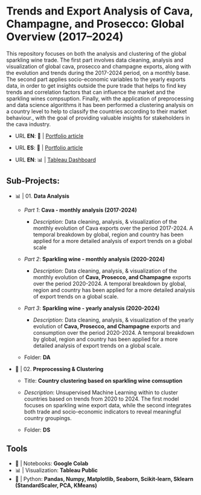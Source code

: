 # Trends and Export Analysis of Cava, Champagne, and Prosecco: Global Overview (2017–2024)
This repository focuses on both the analysis and clustering of the global sparkling wine trade. The first part involves data cleaning, analysis and visualization of global cava, prosecco and champagne exports, along with the evolution and trends during the 2017-2024 period, on a monthly base. The second part applies socio-economic variables to the yearly exports data, in order to get insights outside the pure trade that helps to find key trends and correlation factors that can influence the market and the sparkling wines compsuption. Finally, with the application of preprocessing and data science algorithms it has been performed a clustering analysis on a country level to help to classify the countries according to their market behaviour., with the goal of providing valuable insights for stakeholders in the cava industry.
  - URL **EN**: 📝 | [Portfolio article](https://aleixsanchez.super.site/featured-projects/the-spanish-alfalfa-sector-export-analysis](https://aleixsanchez.super.site/portfolio-espaol/in-process-tendencias-y-anlisis-de-exportacin-de-cava-champn-y-prosecco-panorama-global-2017-2024))
  - URL **ES**: 📝 | [Portfolio article](https://aleixsanchez.super.site/featured-projects/the-spanish-alfalfa-sector-export-analysis](https://aleixsanchez.super.site/portfolio-espaol/in-process-tendencias-y-anlisis-de-exportacin-de-cava-champn-y-prosecco-panorama-global-2017-2024))

  - URL **EN**: 📊 | [Tableau Dashboard](https://aleixsanchez.super.site/featured-projects/the-spanish-alfalfa-sector-export-analysis](https://aleixsanchez.super.site/portfolio-espaol/in-process-tendencias-y-anlisis-de-exportacin-de-cava-champn-y-prosecco-panorama-global-2017-2024)](https://public.tableau.com/app/profile/aleix.sanchez/viz/DA_001_CAVA/MAIN))

## Sub-Projects:

* 📊 | 01. **Data Analysis**
  - *Part 1*: **Cava - monthly analysis (2017-2024)**
    - *Description*: Data cleaning, analysis, & visualization of the monthly evolution of Cava exports over the period 2017-2024. A temporal breakdown by global, region and country has been applied for a more detailed analysis of export trends on a global scale
      
   - *Part 2*: **Sparkling wine - monthly analysis (2020-2024)**
      - *Description*: Data cleaning, analysis, & visualization of the monthly evolution of **Cava, Prosecco, and Champagne** exports over the period 2020-2024. A temporal breakdown by global, region and country has been applied for a more detailed analysis of export trends on a global scale.

  - *Part 3*: **Sparkling wine - yearly analysis (2020-2024)**
    - *Description*: Data cleaning, analysis, & visualization of the yearly evolution of **Cava, Prosecco, and Champagne** exports and consumption over the period 2020-2024. A temporal breakdown by global, region and country has been applied for a more detailed analysis of export trends on a global scale.

  - Folder: **DA**

* 🔬 | 02. **Preprocessing & Clustering**
  - Title: **Country clustering based on sparkling wine comsuption**
  - *Description*: Unsupervised Machine Learning within to cluster countries based on trends from 2020 to 2024. The first model focuses on sparkling wine export data, while the second integrates both trade and socio-economic indicators to reveal meaningful country groupings.
    
  - Folder: **DS**

## Tools
* 📓 | Notebooks:     **Google Colab**
* 📊 | Visualization: **Tableau Public**
* 🐍 | Python:        **Pandas, Numpy, Matplotlib, Seaborn, Scikit-learn, Sklearn (StandardScaler, PCA, KMeans)**
